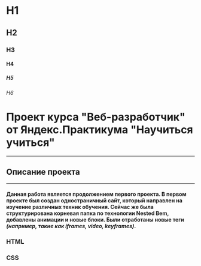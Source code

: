 # H1

## H2

### H3

#### H4

##### H5

###### H6

# Проект курса "Веб-разработчик" от Яндекс.Практикума "Научиться учиться"

---

## Описание проекта

---

#### Данная работа является продолжением первого проекта. В первом проекте был создан одностраничный сайт, который направлен на изучение различных техник обучения. Сейчас же была структурирована корневая папка по технологии **Nested Bem**, добавлены анимации и новые блоки. Были отработаны новые теги _(например, такие как iframes, video, keyframes)_.

### HTML

### CSS
